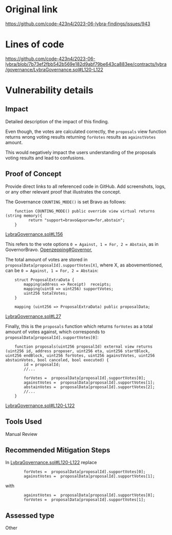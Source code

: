 # Original link
https://github.com/code-423n4/2023-06-lybra-findings/issues/943
# Lines of code

https://github.com/code-423n4/2023-06-lybra/blob/7b73ef2fbb542b569e182d9abf79be643ca883ee/contracts/lybra/governance/LybraGovernance.sol#L120-L122


# Vulnerability details

## Impact
Detailed description of the impact of this finding.

Even though, the votes are calculated correctly, the `proposals` view function returns wrong voting results returning `forVotes` results as `againstVotes` amount. 

This would negatively impact the users understanding of the proposals voting results and lead to confusions.

## Proof of Concept
Provide direct links to all referenced code in GitHub. Add screenshots, logs, or any other relevant proof that illustrates the concept.

The Governance `COUNTING_MODE()` is set Bravo as follows:
```
    function COUNTING_MODE() public override view virtual returns (string memory){
          return "support=bravo&quorum=for,abstain";
    }
``` 
[LybraGovernance.sol#L156](https://github.com/code-423n4/2023-06-lybra/blob/7b73ef2fbb542b569e182d9abf79be643ca883ee/contracts/lybra/governance/LybraGovernance.sol#L156)

This refers to the vote options `0 = Against, 1 = For, 2 = Abstain`, as in GovernorBravo.
[Openzepping#Governor](https://docs.openzeppelin.com/contracts/4.x/api/governance#IGovernor-COUNTING_MODE--), 


The total amount of votes are stored in `proposalData[proposalId].supportVotes[X]`, where X, as abovementioned, can be `0 = Against, 1 = For, 2 = Abstain`:
```
    struct ProposalExtraData {
        mapping(address => Receipt)  receipts;
        mapping(uint8 => uint256) supportVotes;
        uint256 totalVotes;
    }

    mapping (uint256 => ProposalExtraData) public proposalData;
```
[LybraGovernance.sol#L27](https://github.com/code-423n4/2023-06-lybra/blob/7b73ef2fbb542b569e182d9abf79be643ca883ee/contracts/lybra/governance/LybraGovernance.sol#L27)

Finally, this is the `proposals` function which returns `forVotes` as a total amount of votes against, which corresponds to `proposalData[proposalId].supportVotes[0]`:
```
    function proposals(uint256 proposalId) external view returns (uint256 id, address proposer, uint256 eta, uint256 startBlock, uint256 endBlock, uint256 forVotes, uint256 againstVotes, uint256 abstainVotes, bool canceled, bool executed) {
        id = proposalId;
        //...
        
        forVotes =  proposalData[proposalId].supportVotes[0];
        againstVotes =  proposalData[proposalId].supportVotes[1];
        abstainVotes =  proposalData[proposalId].supportVotes[2];
        //...
    }
```
[LybraGovernance.sol#L120-L122](https://github.com/code-423n4/2023-06-lybra/blob/7b73ef2fbb542b569e182d9abf79be643ca883ee/contracts/lybra/governance/LybraGovernance.sol#L120-L122)

## Tools Used
Manual Review

## Recommended Mitigation Steps
In [LybraGovernance.sol#L120-L122](https://github.com/code-423n4/2023-06-lybra/blob/7b73ef2fbb542b569e182d9abf79be643ca883ee/contracts/lybra/governance/LybraGovernance.sol#L120-L122) replace 
```
        forVotes =  proposalData[proposalId].supportVotes[0];
        againstVotes =  proposalData[proposalId].supportVotes[1];
```
with
```
        againstVotes =  proposalData[proposalId].supportVotes[0];
        forVotes =  proposalData[proposalId].supportVotes[1];
```






## Assessed type

Other